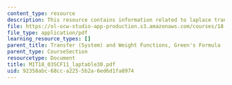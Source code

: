 ```yaml
---
content_type: resource
description: This resource contains information related to laplace transform table.
file: https://ol-ocw-studio-app-production.s3.amazonaws.com/courses/18-03sc-differential-equations-fall-2011/92358abc68cca2255b2a6ed6d1fa8974_MIT18_03SCF11_laptable30.pdf
file_type: application/pdf
learning_resource_types: []
parent_title: Transfer (System) and Weight Functions, Green's Formula
parent_type: CourseSection
resourcetype: Document
title: MIT18_03SCF11_laptable30.pdf
uid: 92358abc-68cc-a225-5b2a-6ed6d1fa8974
---
```

